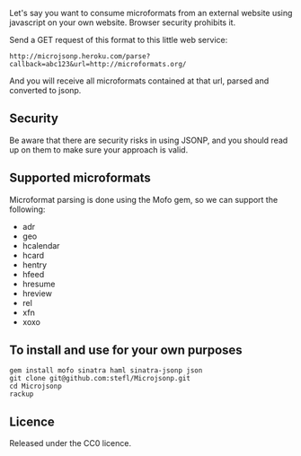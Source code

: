 Let's say you want to consume microformats from an external website using javascript on your own website. Browser security prohibits it.

Send a GET request of this format to this little web service:

    http://microjsonp.heroku.com/parse?callback=abc123&url=http://microformats.org/

And you will receive all microformats contained at that url, parsed and converted to jsonp.

Security
--------

Be aware that there are security risks in using JSONP, and you should read up on them to make sure your approach is valid.

Supported microformats
----------------------

Microformat parsing is done using the Mofo gem, so we can support the following:

* adr
* geo
* hcalendar
* hcard
* hentry
* hfeed
* hresume
* hreview
* rel
* xfn
* xoxo

To install and use for your own purposes
----------------------------------------

    gem install mofo sinatra haml sinatra-jsonp json
    git clone git@github.com:stefl/Microjsonp.git
    cd Microjsonp
    rackup

Licence
-------  
  
Released under the CC0 licence.
